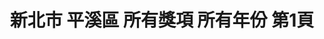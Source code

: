 ---
title: "新北市 平溪區 所有獎項 所有年份 第1頁"
description: "新北市 平溪區 所有獎項 所有年份 獲獎餐廳 第1頁"
keywords:
  - 美食競賽
  - 台灣美食
  - 美食精選
datePublished: "2025-06-30"
dateModified: "2025-07-04"
city: "新北市"
district: "平溪區"
award: "所有獎項"
year: "所有年份"
page: 1
count: 1

restaurants:
  - name: "阿真的店"
    city: "新北市"
    district: "平溪區"
    address: "新北市平溪區靜安路二段402號"
    phone: "0932236785"
    geo: "25.024333758613057, 121.73883472348255"
    link: "新北市/平溪區/阿真的店"
    google_map: "https://maps.app.goo.gl/caDd2F9jHdYa4BAQA"
    footinder: "https://footinder.com.tw/%E6%96%B0%E5%8C%97%E5%B8%82%E5%B9%B3%E6%BA%AA%E5%8D%80/109591/"
    award:
    - name: "500盤"
      year: "2024"
---